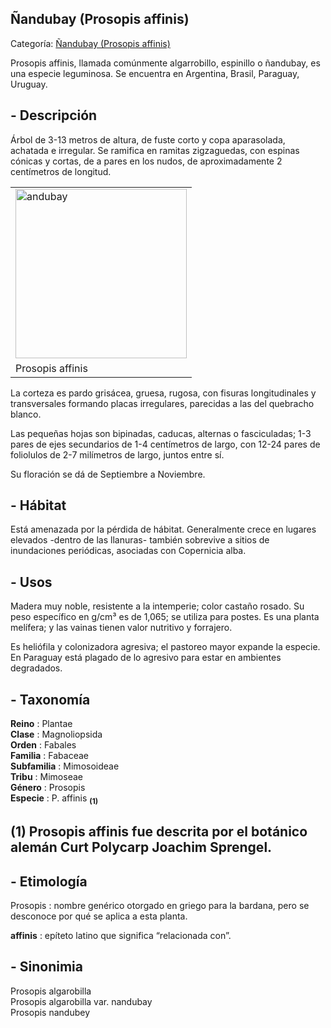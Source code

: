 ## Ñandubay (Prosopis affinis)

Categoría: [Ñandubay (Prosopis affinis)](http://descubrircorrientes.com.ar/2012/index.php/2611-geografia/6-fitogeografia/arboles/nandubay-prosopis-affinis)

Prosopis affinis, llamada comúnmente algarrobillo, espinillo o ñandubay, es una especie leguminosa. Se encuentra en Argentina, Brasil, Paraguay, Uruguay.

## **\- Descripción**

Árbol de 3-13 metros de altura, de fuste corto y copa aparasolada, achatada e irregular. Se ramifica en ramitas zigzaguedas, con espinas cónicas y cortas, de a pares en los nudos, de aproximadamente 2 centímetros de longitud.

<table><tbody><tr><td><img src="http://descubrircorrientes.com.ar/2012/index.php/2611-geografia/6-fitogeografia/arboles/images/fotos_de_geografia/andubay.jpg" width="274" height="271" alt="andubay"></td></tr><tr><td><span><span><span>Prosopis affinis</span></span></span></td></tr></tbody></table>

La corteza es pardo grisácea, gruesa, rugosa, con fisuras longitudinales y transversales formando placas irregulares, parecidas a las del quebracho blanco.

Las pequeñas hojas son bipinadas, caducas, alternas o fasciculadas; 1-3 pares de ejes secundarios de 1-4 centímetros de largo, con 12-24 pares de foliolulos de 2-7 milímetros de largo, juntos entre sí.

Su floración se dá de Septiembre a Noviembre.

## **\- Hábitat**

Está amenazada por la pérdida de hábitat. Generalmente crece en lugares elevados -dentro de las llanuras- también sobrevive a sitios de inundaciones periódicas, asociadas con Copernicia alba.

## **\- Usos**

Madera muy noble, resistente a la intemperie; color castaño rosado. Su peso específico en g/cm³ es de 1,065; se utiliza para postes. Es una planta melífera; y las vainas tienen valor nutritivo y forrajero.

Es heliófila y colonizadora agresiva; el pastoreo mayor expande la especie. En Paraguay está plagado de lo agresivo para estar en ambientes degradados.

## **\- Taxonomía**

**Reino** : Plantae  
**Clase** : Magnoliopsida  
**Orden** : Fabales  
**Familia** : Fabaceae  
**Subfamilia** : Mimosoideae  
**Tribu** : Mimoseae  
**Género** : Prosopis  
**Especie** : P. affinis <sub><strong><span><span> (1)</span></span></strong></sub>

## **(1)** Prosopis affinis fue descrita por el botánico alemán Curt Polycarp Joachim Sprengel.

## **\- Etimología**

Prosopis : nombre genérico otorgado en griego para la bardana, pero se desconoce por qué se aplica a esta planta.

**affinis** : epíteto latino que significa “relacionada con”.

## **\- Sinonimia**

Prosopis algarobilla  
Prosopis algarobilla var. nandubay  
Prosopis nandubey